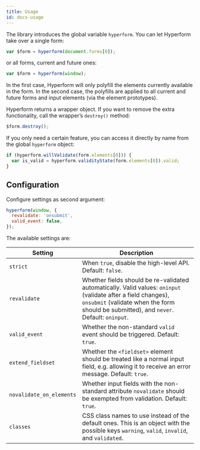 ```yaml
---
title: Usage
id: docs-usage
---
```


The library introduces the global variable `hyperform`. You can let Hyperform
take over a single form:

```js
var $form = hyperform(document.forms[0]);
```

or all forms, current and future ones:

```js
var $form = hyperform(window);
```

In the first case, Hyperform will only polyfill the elements currently
available in the form. In the second case, the polyfills are applied to all
current and future forms and input elements (via the element prototypes).

Hyperform returns a wrapper object. If you want to remove the extra
functionality, call the wrapper’s `destroy()` method:

```js
$form.destroy();
```

If you only need a certain feature, you can access it directly by name from
the global `hyperform` object:

```js
if (hyperform.willValidate(form.elements[0])) {
  var is_valid = hyperform.validityState(form.elements[0]).valid;
}
```

## Configuration

Configure settings as second argument:

```js
hyperform(window, {
  revalidate: 'onsubmit',
  valid_event: false,
});
```

The available settings are:

| Setting                  | Description                                      |
| ------------------------ | ------------------------------------------------ |
| `strict`                 | When `true`, disable the high-level API. Default: `false`. |
| `revalidate`             | Whether fields should be re-validated automatically. Valid values: `oninput` (validate after a field changes), `onsubmit` (validate when the form should be submitted), and `never`. Default: `oninput`. |
| `valid_event`            | Whether the non-standard `valid` event should be triggered. Default: `true`. |
| `extend_fieldset`        | Whether the `<fieldset>` element should be treated like a normal input field, e.g. allowing it to receive an error message. Default: `true`. |
| `novalidate_on_elements` | Whether input fields with the non-standard attribute `novalidate` should be exempted from validation. Default: `true`. |
| `classes`                | CSS class names to use instead of the default ones. This is an object with the possible keys `warning`, `valid`, `invalid`, and `validated`. |
